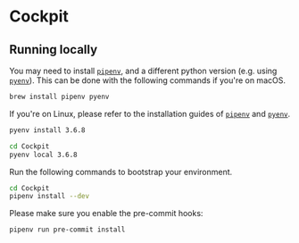 # Cockpit

## Running locally

You may need to install [`pipenv`](https://github.com/pypa/pipenv#installation), and a different python version (e.g. using [`pyenv`](https://github.com/pyenv/pyenv#installation)).
This can be done with the following commands if you're on macOS.

```bash
brew install pipenv pyenv
```

If you're on Linux, please refer to the installation guides of [`pipenv`](https://github.com/pypa/pipenv#installation) and [`pyenv`](https://github.com/pyenv/pyenv#installation).

```bash
pyenv install 3.6.8

cd Cockpit
pyenv local 3.6.8
```

Run the following commands to bootstrap your environment.

```bash
cd Cockpit
pipenv install --dev
```

Please make sure you enable the pre-commit hooks:

```bash
pipenv run pre-commit install
```